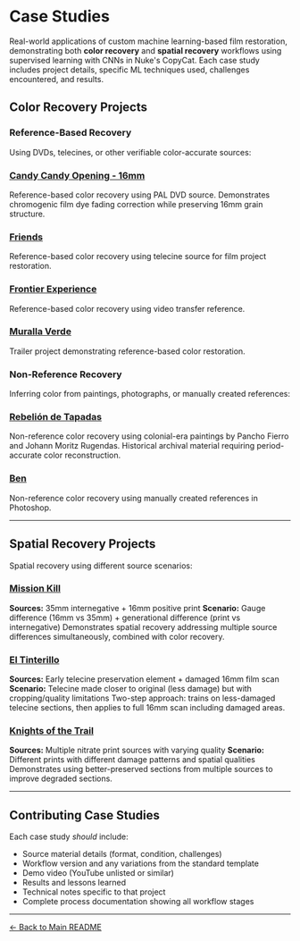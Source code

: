 # Case Studies

Real-world applications of custom machine learning-based film restoration, demonstrating both **color recovery** and **spatial recovery** workflows using supervised learning with CNNs in Nuke's CopyCat. Each case study includes project details, specific ML techniques used, challenges encountered, and results.

## Color Recovery Projects

### Reference-Based Recovery
Using DVDs, telecines, or other verifiable color-accurate sources:

### [Candy Candy Opening - 16mm](case-studies/candy-candy-opening.md)
Reference-based color recovery using PAL DVD source. Demonstrates chromogenic film dye fading correction while preserving 16mm grain structure.

### [Friends](case-studies/friends-chroma-recovery.md)
Reference-based color recovery using telecine source for film project restoration.

### [Frontier Experience](case-studies/frontier-experience-chroma-recovery.md)
Reference-based color recovery using video transfer reference.

### [Muralla Verde](case-studies/muralla-verde-chroma-recovery.md)
Trailer project demonstrating reference-based color restoration.

### Non-Reference Recovery
Inferring color from paintings, photographs, or manually created references:

### [Rebelión de Tapadas](case-studies/rebelion-de-tapadas-chroma-recovery.md)
Non-reference color recovery using colonial-era paintings by Pancho Fierro and Johann Moritz Rugendas. Historical archival material requiring period-accurate color reconstruction.

### [Ben](case-studies/ben-chroma-recovery.md)
Non-reference color recovery using manually created references in Photoshop.

---

## Spatial Recovery Projects

Spatial recovery using different source scenarios:

### [Mission Kill](case-studies/missionkill-combined-recovery.md)
**Sources:** 35mm internegative + 16mm positive print
**Scenario:** Gauge difference (16mm vs 35mm) + generational difference (print vs internegative)
Demonstrates spatial recovery addressing multiple source differences simultaneously, combined with color recovery.

### [El Tinterillo](case-studies/tinterillo-spatial-recovery.md)
**Sources:** Early telecine preservation element + damaged 16mm film scan
**Scenario:** Telecine made closer to original (less damage) but with cropping/quality limitations
Two-step approach: trains on less-damaged telecine sections, then applies to full 16mm scan including damaged areas.

### [Knights of the Trail](case-studies/knights-trail-spatial-recovery.md)
**Sources:** Multiple nitrate print sources with varying quality
**Scenario:** Different prints with different damage patterns and spatial qualities
Demonstrates using better-preserved sections from multiple sources to improve degraded sections.

---

## Contributing Case Studies

Each case study _should_ include:
- Source material details (format, condition, challenges)
- Workflow version and any variations from the standard template
- Demo video (YouTube unlisted or similar)
- Results and lessons learned
- Technical notes specific to that project
- Complete process documentation showing all workflow stages

---

[← Back to Main README](../README.md)
